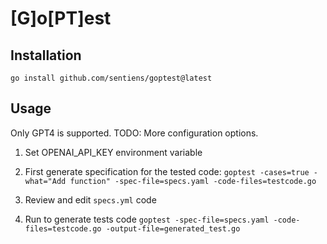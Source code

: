 # \[G\]o\[PT\]est

## Installation
`go install github.com/sentiens/goptest@latest`

## Usage
Only GPT4 is supported. TODO: More configuration options.

1. Set OPENAI_API_KEY environment variable
1. First generate specification for the tested code:
```goptest -cases=true -what="Add function" -spec-file=specs.yaml -code-files=testcode.go```

2. Review and edit `specs.yml` code
3. Run to generate tests code 
```goptest -spec-file=specs.yaml -code-files=testcode.go -output-file=generated_test.go``` 

